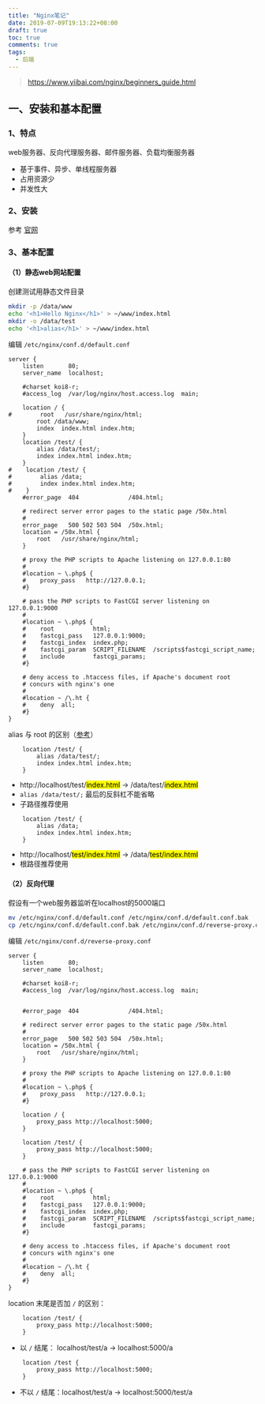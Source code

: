 ```yaml
---
title: "Nginx笔记"
date: 2019-07-09T19:13:22+08:00
draft: true
toc: true
comments: true
tags:
  - 后端
---
```


> https://www.yiibai.com/nginx/beginners_guide.html

## 一、安装和基本配置

### 1、特点

web服务器、反向代理服务器、邮件服务器、负载均衡服务器

* 基于事件、异步、单线程服务器
* 占用资源少
* 并发性大

### 2、安装

参考 [官网](http://nginx.org/en/linux_packages.html)

### 3、基本配置

#### （1）静态web网站配置

创建测试用静态文件目录

```bash
mkdir -p /data/www
echo '<h1>Hello Nginx</h1>' > ~/www/index.html
mkdir -o /data/test
echo '<h1>alias</h1>' > ~/www/index.html
```

编辑 `/etc/nginx/conf.d/default.conf`

```nginx
server {
    listen       80;
    server_name  localhost;

    #charset koi8-r;
    #access_log  /var/log/nginx/host.access.log  main;

    location / {
#        root   /usr/share/nginx/html;
        root /data/www;
        index  index.html index.htm;
    }
    location /test/ {
        alias /data/test/;
        index index.html index.htm;
    }
#    location /test/ {
#        alias /data;
#        index index.html index.htm;
#    }
    #error_page  404              /404.html;

    # redirect server error pages to the static page /50x.html
    #
    error_page   500 502 503 504  /50x.html;
    location = /50x.html {
        root   /usr/share/nginx/html;
    }

    # proxy the PHP scripts to Apache listening on 127.0.0.1:80
    #
    #location ~ \.php$ {
    #    proxy_pass   http://127.0.0.1;
    #}

    # pass the PHP scripts to FastCGI server listening on 127.0.0.1:9000
    #
    #location ~ \.php$ {
    #    root           html;
    #    fastcgi_pass   127.0.0.1:9000;
    #    fastcgi_index  index.php;
    #    fastcgi_param  SCRIPT_FILENAME  /scripts$fastcgi_script_name;
    #    include        fastcgi_params;
    #}

    # deny access to .htaccess files, if Apache's document root
    # concurs with nginx's one
    #
    #location ~ /\.ht {
    #    deny  all;
    #}
}
```

alias 与 root 的区别（[参考](https://www.e-learn.cn/content/nginx/835450)）

```nginx
    location /test/ {
        alias /data/test/;
        index index.html index.htm;
    }
```

* http://localhost/test/<mark>index.html</mark> -> /data/test/<mark>index.html</mark>
* `alias /data/test/;` 最后的反斜杠不能省略
* 子路径推荐使用

```nginx
    location /test/ {
        alias /data;
        index index.html index.htm;
    }
```

* http://localhost/<mark>test/index.html</mark> -> /data/<mark>test/index.html</mark>
* 根路径推荐使用

#### （2）反向代理

假设有一个web服务器监听在localhost的5000端口

```bash
mv /etc/nginx/conf.d/default.conf /etc/nginx/conf.d/default.conf.bak
cp /etc/nginx/conf.d/default.conf.bak /etc/nginx/conf.d/reverse-proxy.conf
```

编辑 `/etc/nginx/conf.d/reverse-proxy.conf`

```nginx
server {
    listen       80;
    server_name  localhost;

    #charset koi8-r;
    #access_log  /var/log/nginx/host.access.log  main;


    #error_page  404              /404.html;

    # redirect server error pages to the static page /50x.html
    #
    error_page   500 502 503 504  /50x.html;
    location = /50x.html {
        root   /usr/share/nginx/html;
    }

    # proxy the PHP scripts to Apache listening on 127.0.0.1:80
    #
    #location ~ \.php$ {
    #    proxy_pass   http://127.0.0.1;
    #}

    location / {
        proxy_pass http://localhost:5000;
    }

    location /test/ {
        proxy_pass http://localhost:5000;
    }

    # pass the PHP scripts to FastCGI server listening on 127.0.0.1:9000
    #
    #location ~ \.php$ {
    #    root           html;
    #    fastcgi_pass   127.0.0.1:9000;
    #    fastcgi_index  index.php;
    #    fastcgi_param  SCRIPT_FILENAME  /scripts$fastcgi_script_name;
    #    include        fastcgi_params;
    #}

    # deny access to .htaccess files, if Apache's document root
    # concurs with nginx's one
    #
    #location ~ /\.ht {
    #    deny  all;
    #}
}
```

location 末尾是否加  `/` 的区别：

```nginx
    location /test/ {
        proxy_pass http://localhost:5000;
    }
```

* 以 `/` 结尾： localhost/test/a -> localhost:5000/a

```nginx
    location /test {
        proxy_pass http://localhost:5000;
    }
```

* 不以 `/` 结尾：localhost/test/a -> localhost:5000/test/a
